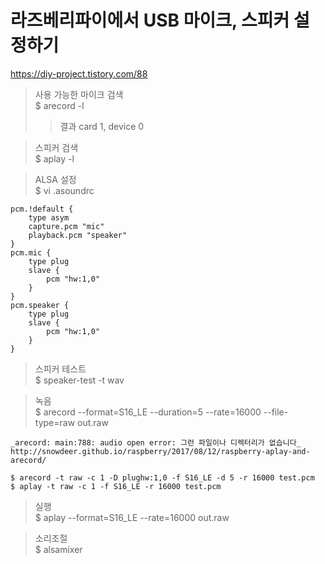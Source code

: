 라즈베리파이에서 USB 마이크, 스피커 설정하기
=========================================
https://diy-project.tistory.com/88

> 사용 가능한 마이크 검색<br>
$ arecord -l
>> 결과 card 1, device 0<br>

> 스피커 검색<br>
$ aplay -l

> ALSA 설정<br>
$ vi .asoundrc
```    
pcm.!default {
    type asym
    capture.pcm "mic"
    playback.pcm "speaker"
}
pcm.mic {
    type plug
    slave {
        pcm "hw:1,0"
    }
}
pcm.speaker {
    type plug
    slave {
        pcm "hw:1,0"
    }
}
```

> 스피커 테스트<br>
$ speaker-test -t wav

> 녹음<br>
$ arecord --format=S16_LE --duration=5 --rate=16000 --file-type=raw out.raw
```
_arecord: main:788: audio open error: 그런 파일이나 디렉터리가 없습니다_
http://snowdeer.github.io/raspberry/2017/08/12/raspberry-aplay-and-arecord/

$ arecord -t raw -c 1 -D plughw:1,0 -f S16_LE -d 5 -r 16000 test.pcm
$ aplay -t raw -c 1 -f S16_LE -r 16000 test.pcm
```

> 실행<br>
$ aplay --format=S16_LE --rate=16000 out.raw

> 소리조절<br>
$ alsamixer
